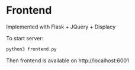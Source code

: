 # Frontend

Implemented with Flask + JQuery + Displacy

To start server:

```python
python3 frontend.py
```

Then frontend is available on http://localhost:6001
